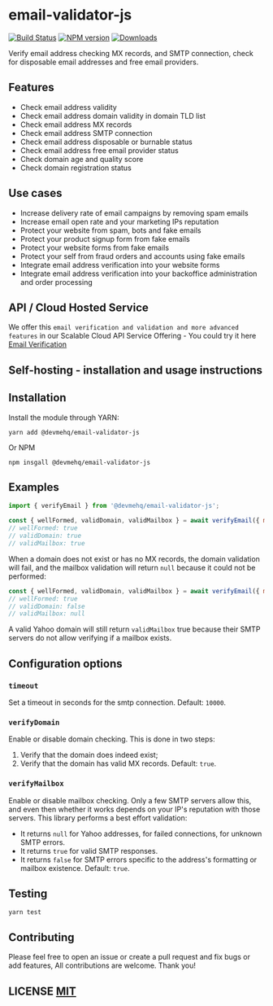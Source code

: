 # email-validator-js
[![Build Status](https://github.com/devmehq/email-validator-js/actions/workflows/ci.yml/badge.svg)](https://github.com/devmehq/email-validator-js/actions/workflows/ci.yml)
[![NPM version](https://img.shields.io/npm/v/@devmehq/email-validator-js.svg)](https://www.npmjs.com/package/@devmehq/email-validator-js)
[![Downloads](https://img.shields.io/npm/dm/@devmehq/email-validator-js.svg)](https://www.npmjs.com/package/@devmehq/email-validator-js)

Verify email address checking MX records, and SMTP connection, check for disposable email addresses and free email providers.

## Features
- Check email address validity
- Check email address domain validity in domain TLD list
- Check email address MX records
- Check email address SMTP connection
- Check email address disposable or burnable status
- Check email address free email provider status
- Check domain age and quality score
- Check domain registration status

## Use cases
- Increase delivery rate of email campaigns by removing spam emails
- Increase email open rate and your marketing IPs reputation
- Protect your website from spam, bots and fake emails
- Protect your product signup form from fake emails
- Protect your website forms from fake emails
- Protect your self from fraud orders and accounts using fake emails
- Integrate email address verification into your website forms
- Integrate email address verification into your backoffice administration and order processing


## API / Cloud Hosted Service
We offer this `email verification and validation and more advanced features` in our Scalable Cloud API Service Offering - You could try it here [Email Verification](https://dev.me/products/email)


## Self-hosting - installation and usage instructions

## Installation
Install the module through YARN:
```yarn
yarn add @devmehq/email-validator-js
```
Or NPM
```npm
npm insgall @devmehq/email-validator-js
```

## Examples
```javascript
import { verifyEmail } from '@devmehq/email-validator-js';

const { wellFormed, validDomain, validMailbox } = await verifyEmail({ mailbox: 'foo@email.com'});
// wellFormed: true
// validDomain: true
// validMailbox: true
```

When a domain does not exist or has no MX records, the domain validation will fail, and the mailbox validation will return `null` because it could not be performed:

```javascript
const { wellFormed, validDomain, validMailbox } = await verifyEmail({ mailbox: 'foo@bad-domain.com'});
// wellFormed: true
// validDomain: false
// validMailbox: null
```

A valid Yahoo domain will still return `validMailbox` true because their SMTP servers do not allow verifying if a mailbox exists.

## Configuration options
### `timeout`
Set a timeout in seconds for the smtp connection. Default: `10000`.
### `verifyDomain`
Enable or disable domain checking. This is done in two steps:
1. Verify that the domain does indeed exist;
2. Verify that the domain has valid MX records.
Default: `true`.
### `verifyMailbox`
Enable or disable mailbox checking. Only a few SMTP servers allow this, and even then whether it works depends on your IP's reputation with those servers. This library performs a best effort validation:
* It returns `null` for Yahoo addresses, for failed connections, for unknown SMTP errors.
* It returns `true` for valid SMTP responses.
* It returns `false` for SMTP errors specific to the address's formatting or mailbox existence.
Default: `true`.


## Testing
```shell
yarn test
```

## Contributing
Please feel free to open an issue or create a pull request and fix bugs or add features, All contributions are welcome. Thank you!

## LICENSE [MIT](LICENSE.md)
